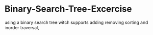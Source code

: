 # Binary-Search-Tree-Excercise
using a binary search tree witch supports adding removing sorting and inorder traversal, 
